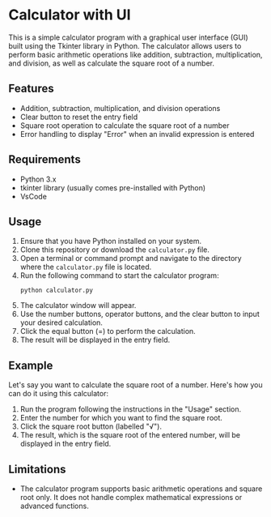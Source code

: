 # Calculator with UI

This is a simple calculator program with a graphical user interface (GUI) built using the Tkinter library in Python. The calculator allows users to perform basic arithmetic operations like addition, subtraction, multiplication, and division, as well as calculate the square root of a number.

## Features

- Addition, subtraction, multiplication, and division operations
- Clear button to reset the entry field
- Square root operation to calculate the square root of a number
- Error handling to display "Error" when an invalid expression is entered

## Requirements

- Python 3.x
- tkinter library (usually comes pre-installed with Python)
- VsCode

## Usage

1. Ensure that you have Python installed on your system.
2. Clone this repository or download the `calculator.py` file.
3. Open a terminal or command prompt and navigate to the directory where the `calculator.py` file is located.
4. Run the following command to start the calculator program:
    ```
    python calculator.py
    ```
5. The calculator window will appear.
6. Use the number buttons, operator buttons, and the clear button to input your desired calculation.
7. Click the equal button (=) to perform the calculation.
8. The result will be displayed in the entry field.

## Example

Let's say you want to calculate the square root of a number. Here's how you can do it using this calculator:

1. Run the program following the instructions in the "Usage" section.
2. Enter the number for which you want to find the square root.
3. Click the square root button (labelled "√").
4. The result, which is the square root of the entered number, will be displayed in the entry field.

## Limitations

- The calculator program supports basic arithmetic operations and square root only. It does not handle complex mathematical expressions or advanced functions.



